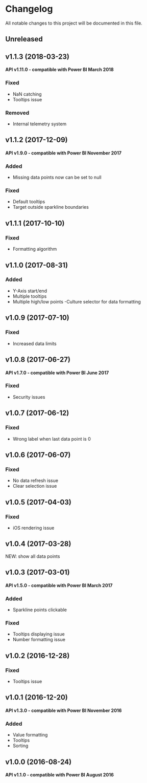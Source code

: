 # Changelog
All notable changes to this project will be documented in this file.

## Unreleased

## v1.1.3 (2018-03-23)
#### API v1.11.0 - compatible with Power BI March 2018
### Fixed
- NaN catching
- Tooltips issue
### Removed
- Internal telemetry system

## v1.1.2 (2017-12-09) 
#### API v1.9.0 - compatible with Power BI November 2017
### Added
- Missing data points now can be set to null
### Fixed
- Default tooltips
- Target outside sparkline boundaries

## v1.1.1 (2017-10-10)
### Fixed
- Formatting algorithm

## v1.1.0 (2017-08-31) 
### Added
- Y-Axis start/end
- Multiple tooltips
- Multiple high/low points
 -Culture selector for data formatting

## v1.0.9 (2017-07-10) 
### Fixed
- Increased data limits

## v1.0.8 (2017-06-27) 
#### API v1.7.0 - compatible with Power BI June 2017
### Fixed
- Security issues

## v1.0.7 (2017-06-12) 
### Fixed
- Wrong label when last data point is 0

## v1.0.6 (2017-06-07) 
### Fixed
- No data refresh issue
- Clear selection issue

## v1.0.5 (2017-04-03) 
### Fixed
- iOS rendering issue

## v1.0.4 (2017-03-28) 
NEW: show all data points

## v1.0.3 (2017-03-01) 
#### API v1.5.0 - compatible with Power BI March 2017
### Added
- Sparkline points clickable
### Fixed
- Tooltips displaying issue
- Number formatting issue

## v1.0.2 (2016-12-28) 
### Fixed
- Tooltips issue

## v1.0.1 (2016-12-20) 
#### API v1.3.0 - compatible with Power BI November 2016
### Added
- Value formatting
- Tooltips
- Sorting

## v1.0.0 (2016-08-24) 
#### API v1.1.0 - compatible with Power BI August 2016